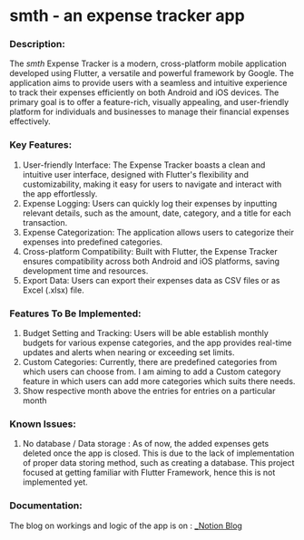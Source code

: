 # smth - an expense tracker app

### Description:
The *smth* Expense Tracker is a modern, cross-platform mobile application developed using Flutter, a versatile and powerful framework by Google. The application aims to provide users with a seamless and intuitive experience to track their expenses efficiently on both Android and iOS devices. The primary goal is to offer a feature-rich, visually appealing, and user-friendly platform for individuals and businesses to manage their financial expenses effectively.

### Key Features:

1. User-friendly Interface: The Expense Tracker boasts a clean and intuitive user interface, designed with Flutter's flexibility and customizability, making it easy for users to navigate and interact with the app effortlessly.
2. Expense Logging: Users can quickly log their expenses by inputting relevant details, such as the amount, date, category, and a title for each transaction.
3. Expense Categorization: The application allows users to categorize their expenses into predefined categories.
4. Cross-platform Compatibility: Built with Flutter, the Expense Tracker ensures compatibility across both Android and iOS platforms, saving development time and resources.
5. Export Data: Users can export their expenses data as CSV files or as Excel (.xlsx) file.

### Features To Be Implemented:

1. Budget Setting and Tracking: Users will be able  establish monthly budgets for various expense categories, and the app provides real-time updates and alerts when nearing or exceeding set limits.
2. Custom Categories: Currently, there are predefined categories from which users can choose from. I am aiming to add a Custom category feature in which users can add more categories which suits there needs.
3. Show respective month above the entries for entries on a particular month

### Known Issues:
1. No database / Data storage : As of now, the added expenses gets deleted once the app is closed. This is due to the lack of implementation of proper data storing method, such as creating a database. This project focused at getting familiar with Flutter Framework, hence this is not implemented yet.

### Documentation:
The blog on workings and logic of the app is on : [_Notion Blog](https://ayushxpatne.notion.site/smth-an-expense-tracker-app-799a25f6e5534f7eb7ccb86902085b16?pvs=4)

